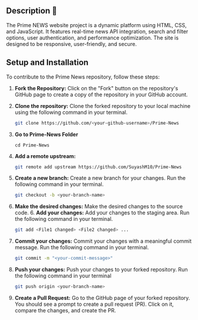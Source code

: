 ## **Description 📃**
The Prime NEWS website project is a dynamic platform using HTML, CSS, and JavaScript. It features real-time news API integration, search and filter options, user authentication, and performance optimization. The site is designed to be responsive, user-friendly, and secure.


## **Setup and Installation**
<p style="font-family:var(--ff-philosopher);">To contribute to the Prime News repository, follow these steps:</p>

1. **Fork the Repository:**
   Click on the "Fork" button on the repository's GitHub page to create a copy of the repository in your GitHub account.

2. **Clone the repository:**
   Clone the forked repository to your local machine using the following command in your terminal.
   ```bash
   git clone https://github.com/<your-github-username>/Prime-News
   ```
3. **Go to Prime-News Folder**
     ```
    cd Prime-News
    ```
4. **Add a remote upstream:**
   ```bash
   git remote add upstream https://github.com/SuyashM10/Prime-News
   ```
5. **Create a new branch:**
   Create a new branch for your changes. Run the following command in your terminal.
   ```bash
   git checkout -b <your-branch-name>
   ```
6. **Make the desired changes:**
   Make the desired changes to the source code.
   6. **Add your changes:**
   Add your changes to the staging area. Run the following command in your terminal.
   ```bash
   git add <File1 changed> <File2 changed> ...
   ```
7. **Commit your changes:**
   Commit your changes with a meaningful commit message. Run the following command in your terminal.
   ```bash
   git commit -m "<your-commit-message>"
   ```
8. **Push your changes:**
   Push your changes to your forked repository. Run the following command in your terminal
   ```bash
   git push origin <your-branch-name>
   ```
9. **Create a Pull Request:**
   Go to the GitHub page of your forked repository. You should see a prompt to create a pull request (PR). Click on it, compare the changes, and create the PR.
<br>
